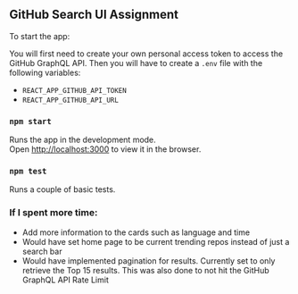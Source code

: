 
## GitHub Search UI Assignment

To start the app:

You will first need to create your own personal access token to access the GitHub GraphQL API.
Then you will have to create a `.env` file with the following variables:
- `REACT_APP_GITHUB_API_TOKEN`
- `REACT_APP_GITHUB_API_URL`

### `npm start`

Runs the app in the development mode.<br /> Open
[http://localhost:3000](http://localhost:3000) to view it in the browser.


### `npm test`
Runs a couple of basic tests.
 
### If I spent more time:
- Add more information to the cards such as language and time
- Would have set home page to be current trending repos instead of just a search bar
- Would have implemented pagination for results. Currently set to only retrieve the Top 15 results. This was also done to not hit the GitHub GraphQL API Rate Limit
